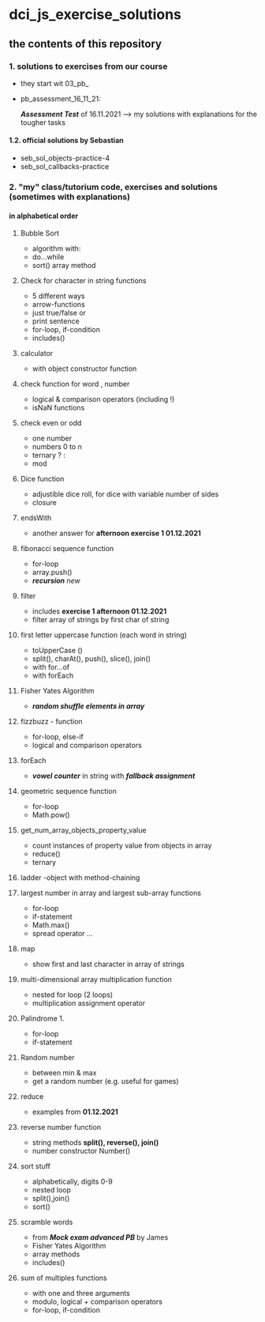 # dci_js_exercise_solutions

## the contents of this repository

### 1. solutions to exercises from our course 

- they start wit 03_pb_

- pb_assessment_16_11_21:

   ***Assessment Test*** of 16.11.2021
   --> my solutions with explanations for the tougher tasks

#### 1.2. official solutions by Sebastian

- seb_sol_objects-practice-4
- seb_sol_callbacks-practice

### 2. "my" class/tutorium code, exercises and solutions (sometimes with explanations)

#### in alphabetical order 

1. Bubble Sort 
    - algorithm with:
    - do...while
    - sort() array method

2. Check for character in string functions
    - 5 different ways
    - arrow-functions
    - just true/false or
    - print sentence
    - for-loop, if-condition
    - includes()

3. calculator
    - with object constructor function 

4. check function for word , number
    - logical & comparison operators (including !)
    - isNaN functions

5. check even or odd 
    - one number
    - numbers 0 to n
    - ternary ? : 
    - mod

6. Dice function
    - adjustible dice roll, for dice with variable number of sides
    - closure   

7. endsWith  
   - another answer for **afternoon exercise 1 01.12.2021**

8. fibonacci sequence function
    - for-loop
    - array.push()
    - ***recursion*** _new_

9. filter
    - includes **exercise 1 afternoon 01.12.2021**   
    - filter array of strings by first char of string

10. first letter uppercase function (each word in string)
    - toUpperCase ()
    - split(), charAt(), push(), slice(), join()
    - with for...of
    - with forEach

11. Fisher Yates Algorithm
    - ***random shuffle elements in array***

12. fizzbuzz - function
    - for-loop, else-if
    - logical and comparison operators   

13. forEach   
    - ***vowel counter*** in string with ***fallback assignment***

14. geometric sequence function 
    - for-loop 
    - Math.pow()

15. get_num_array_objects_property_value
    - count instances of property value from objects in array
    - reduce()  
    - ternary 

16. ladder
    -object with method-chaining

17. largest number in array and
   largest sub-array functions
    - for-loop   
    - if-statement
    - Math.max()
    - spread operator ...

18. map
    - show first and last character in array of strings

19. multi-dimensional array multiplication function
    - nested for loop (2 loops)
    - multiplication assignment operator

20. Palindrome 1.
    - for-loop   
    - if-statement

21. Random number 
    - between min & max
    - get a random number (e.g. useful for games)   

22. reduce
    - examples from **01.12.2021**

23. reverse number function
    - string methods
     **split(), reverse(), join()**
    - number constructor
     Number()   

24. sort stuff
    - alphabetically, digits 0-9
    - nested loop
    - split(),join()
    - sort()   

25. scramble words
    - from ***Mock exam advanced PB*** by James
    - Fisher Yates Algorithm
    - array methods
    - includes()

26. sum of multiples functions
    - with one and three arguments
    - modulo, logical + comparison operators
    - for-loop, if-condition       
 
